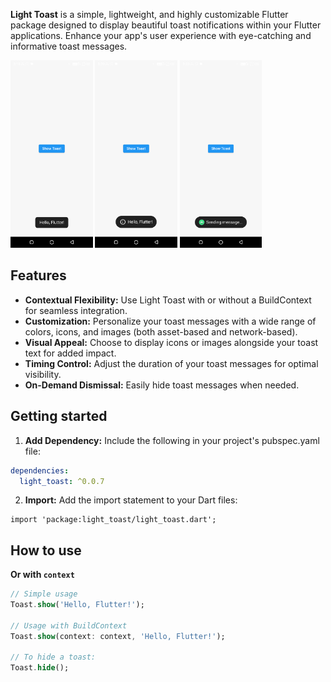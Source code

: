 **Light Toast** is a simple, lightweight, and highly customizable Flutter package designed to display beautiful toast notifications within your Flutter applications. Enhance your app's user experience with eye-catching and informative toast messages.

<img height="300" src="https://raw.githubusercontent.com/Anees7757/light_toast/master/assets/images/img1.png" alt=""/>
<img height="300" src="https://raw.githubusercontent.com/Anees7757/light_toast/master/assets/images/img2.png" alt=""/>
<img height="300" src="https://raw.githubusercontent.com/Anees7757/light_toast/master/assets/images/img3.png" alt=""/>


## Features

- **Contextual Flexibility:** Use Light Toast with or without a BuildContext for seamless integration.
- **Customization:** Personalize your toast messages with a wide range of colors, icons, and images (both asset-based and network-based).
- **Visual Appeal:** Choose to display icons or images alongside your toast text for added impact.
- **Timing Control:** Adjust the duration of your toast messages for optimal visibility.
- **On-Demand Dismissal:** Easily hide toast messages when needed.

## Getting started

1. **Add Dependency:** Include the following in your project's pubspec.yaml file:

```yaml
dependencies:
  light_toast: ^0.0.7
```

2. **Import:** Add the import statement to your Dart files:
```
import 'package:light_toast/light_toast.dart';
```

## How to use

**Or with `context`**
```dart
// Simple usage
Toast.show('Hello, Flutter!');

// Usage with BuildContext
Toast.show(context: context, 'Hello, Flutter!');

// To hide a toast:
Toast.hide();
```

